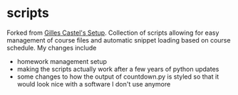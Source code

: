 # scripts

Forked from [Gilles Castel's Setup](https://castel.dev/post/lecture-notes-3/). Collection of scripts allowing for easy management of course files and automatic snippet loading based on course schedule. My changes include
- homework management setup
- making the scripts actually work after a few years of python updates
- some changes to how the output of countdown.py is styled so that it would look nice with a software I don't use anymore

